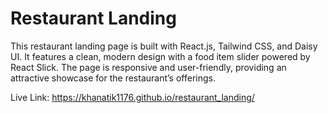 # Restaurant Landing 

This restaurant landing page is built with React.js, Tailwind CSS, and Daisy UI. It features a clean, modern design with a food item slider powered by React Slick. The page is responsive and user-friendly, providing an attractive showcase for the restaurant’s offerings.

Live Link: https://khanatik1176.github.io/restaurant_landing/
